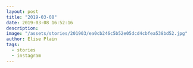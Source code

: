 ```yaml
---
layout: post
title: "2019-03-08"
date: 2019-03-08 16:52:16
description: 
image: "/assets/stories/201903/ea0cb246c5b52e05dcd4cbfea538bd52.jpg"
author: Elise Plain
tags: 
  - stories
  - instagram
---
```



<p></p>
